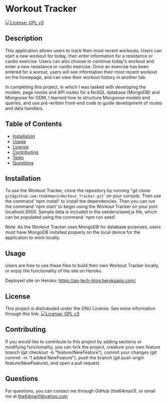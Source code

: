 
# Workout Tracker
[![License: GPL v3](https://img.shields.io/badge/License-GPLv3-blue.svg)](https://www.gnu.org/licenses/gpl-3.0)

## Description
    
This application allows users to track their most recent workouts. Users can start a new workout for today, then enter information for a resistance or cardio exercise. Users can also choose to continue today's workout and enter a new resistance or cardio exercise. Once an exercise has been entered for a worout, users will see information their most recent workout on the homepage, and can view their workout history in another tab.

In completing this project, in which I was tasked with developing the models, page routes and API routes for a NoSQL database (MongoDB) and Mongoose for ODM, I learned how to structure Mongoose models and queries, and use pre-written front-end code to guide development of routes and data handlers.
   
## Table of Contents
    
- [Installation](#installation)
- [Usage](#usage)
- [License](#license)
- [Contributing](#contributing)
- [Tests](#tests)
- [Questions](#questions)
    
## Installation
    
To use the Workout Tracker, clone the repository by running "git clone `git@github.com:the64man1/Workout_Tracker.git`' on your console. Then use the command 'npm install' to install the dependencies. Then you can run the command 'npm start' to begin using the Workout Tracker on your port localhost:3000. Sample data is included in the seeders/seed.js file, which can be populated using the command 'npm run seed'.

Note: As the Workout Tracker uses MongoDB for database purposes, users must have MongoDB installed properly on the local device for the application to work locally.

## Usage
    
Users are free to use these files to build their own Workout Tracker locally, or enjoy the functionality of the site on Heroku.

Deployed site on Heroku: https://aq-tech-blog.herokuapp.com/
    
## License
    
This project is distrubuted under the GNU License. See more information through this link: [![License: GPL v3](https://img.shields.io/badge/License-GPLv3-blue.svg)](https://www.gnu.org/licenses/gpl-3.0)
    
## Contributing
    
If you would like to contribute to this project by adding sections or modifying functionality, you can fork the project, creature your own feature branch (git checkout -b “feature/NewFeature”), commit your changes (git commit -m “I added NewFeature”), push the branch (git push origin feature/NewFeature), and open a pull request.
    
## Questions
    
For questions, you can contact me through GitHub (the64man1), or email me at the64man1@yahoo.com
